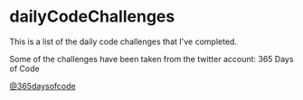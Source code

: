 # dailyCodeChallenges
This is a list of the daily code challenges that I've completed.  

Some of the challenges have been taken from the twitter account:
365 Days of Code

[@365daysofcode](https://twitter.com/365daysofcode)
